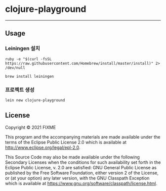 # clojure-playground

---

## Usage

### Leiningen 설치
```shell
ruby -e "$(curl -fsSL https://raw.githubusercontent.com/Homebrew/install/master/install)" 2> /dev/null
```

```shell
brew install leiningen
```

### 프로젝트 생성
```shell
lein new clojure-playground
```

## License

Copyright © 2021 FIXME

This program and the accompanying materials are made available under the
terms of the Eclipse Public License 2.0 which is available at
http://www.eclipse.org/legal/epl-2.0.

This Source Code may also be made available under the following Secondary
Licenses when the conditions for such availability set forth in the Eclipse
Public License, v. 2.0 are satisfied: GNU General Public License as published by
the Free Software Foundation, either version 2 of the License, or (at your
option) any later version, with the GNU Classpath Exception which is available
at https://www.gnu.org/software/classpath/license.html.
